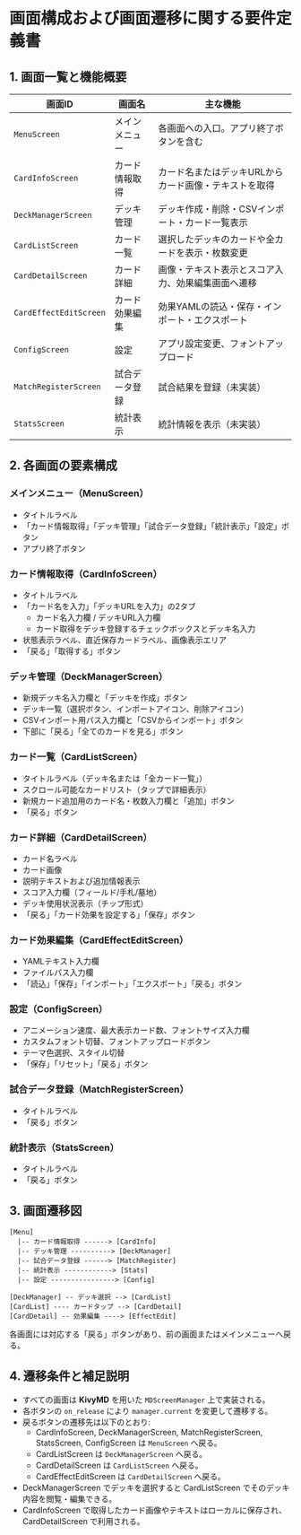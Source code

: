 # 画面構成および画面遷移に関する要件定義書

## 1. 画面一覧と機能概要

| 画面ID | 画面名 | 主な機能 |
| ------ | ------ | -------- |
| `MenuScreen` | メインメニュー | 各画面への入口。アプリ終了ボタンを含む |
| `CardInfoScreen` | カード情報取得 | カード名またはデッキURLからカード画像・テキストを取得 |
| `DeckManagerScreen` | デッキ管理 | デッキ作成・削除・CSVインポート・カード一覧表示 |
| `CardListScreen` | カード一覧 | 選択したデッキのカードや全カードを表示・枚数変更 |
| `CardDetailScreen` | カード詳細 | 画像・テキスト表示とスコア入力、効果編集画面へ遷移 |
| `CardEffectEditScreen` | カード効果編集 | 効果YAMLの読込・保存・インポート・エクスポート |
| `ConfigScreen` | 設定 | アプリ設定変更、フォントアップロード |
| `MatchRegisterScreen` | 試合データ登録 | 試合結果を登録（未実装） |
| `StatsScreen` | 統計表示 | 統計情報を表示（未実装） |

## 2. 各画面の要素構成

### メインメニュー（MenuScreen）
- タイトルラベル
- 「カード情報取得」「デッキ管理」「試合データ登録」「統計表示」「設定」ボタン
- アプリ終了ボタン

### カード情報取得（CardInfoScreen）
- タイトルラベル
- 「カード名を入力」「デッキURLを入力」の2タブ
  - カード名入力欄 / デッキURL入力欄
  - カード取得をデッキ登録するチェックボックスとデッキ名入力
- 状態表示ラベル、直近保存カードラベル、画像表示エリア
- 「戻る」「取得する」ボタン

### デッキ管理（DeckManagerScreen）
- 新規デッキ名入力欄と「デッキを作成」ボタン
- デッキ一覧（選択ボタン、インポートアイコン、削除アイコン）
- CSVインポート用パス入力欄と「CSVからインポート」ボタン
- 下部に「戻る」「全てのカードを見る」ボタン

### カード一覧（CardListScreen）
- タイトルラベル（デッキ名または「全カード一覧」）
- スクロール可能なカードリスト（タップで詳細表示）
- 新規カード追加用のカード名・枚数入力欄と「追加」ボタン
- 「戻る」ボタン

### カード詳細（CardDetailScreen）
- カード名ラベル
- カード画像
- 説明テキストおよび追加情報表示
- スコア入力欄（フィールド/手札/墓地）
- デッキ使用状況表示（チップ形式）
- 「戻る」「カード効果を設定する」「保存」ボタン

### カード効果編集（CardEffectEditScreen）
- YAMLテキスト入力欄
- ファイルパス入力欄
- 「読込」「保存」「インポート」「エクスポート」「戻る」ボタン

### 設定（ConfigScreen）
- アニメーション速度、最大表示カード数、フォントサイズ入力欄
- カスタムフォント切替、フォントアップロードボタン
- テーマ色選択、スタイル切替
- 「保存」「リセット」「戻る」ボタン

### 試合データ登録（MatchRegisterScreen）
- タイトルラベル
- 「戻る」ボタン

### 統計表示（StatsScreen）
- タイトルラベル
- 「戻る」ボタン

## 3. 画面遷移図

```
[Menu]
  |-- カード情報取得 ------> [CardInfo]
  |-- デッキ管理 ----------> [DeckManager]
  |-- 試合データ登録 ------> [MatchRegister]
  |-- 統計表示 ------------> [Stats]
  |-- 設定 ----------------> [Config]

[DeckManager] -- デッキ選択 --> [CardList]
[CardList] ---- カードタップ --> [CardDetail]
[CardDetail] -- 効果編集 ----> [EffectEdit]
```
各画面には対応する「戻る」ボタンがあり、前の画面またはメインメニューへ戻る。

## 4. 遷移条件と補足説明
- すべての画面は **KivyMD** を用いた `MDScreenManager` 上で実装される。
- 各ボタンの `on_release` により `manager.current` を変更して遷移する。
- 戻るボタンの遷移先は以下のとおり:
  - CardInfoScreen, DeckManagerScreen, MatchRegisterScreen, StatsScreen, ConfigScreen は `MenuScreen` へ戻る。
  - CardListScreen は `DeckManagerScreen` へ戻る。
  - CardDetailScreen は `CardListScreen` へ戻る。
  - CardEffectEditScreen は `CardDetailScreen` へ戻る。
- DeckManagerScreen でデッキを選択すると CardListScreen でそのデッキ内容を閲覧・編集できる。
- CardInfoScreen で取得したカード画像やテキストはローカルに保存され、CardDetailScreen で利用される。
